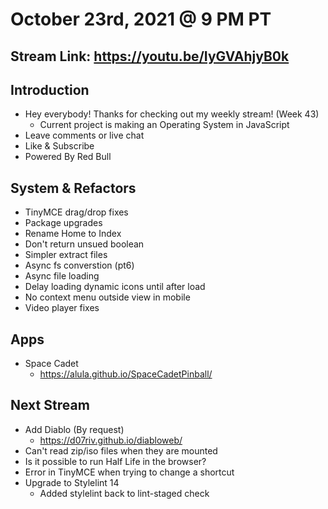 # October 23rd, 2021 @ 9 PM PT

## Stream Link: https://youtu.be/IyGVAhjyB0k

## Introduction

- Hey everybody! Thanks for checking out my weekly stream! (Week 43)
  - Current project is making an Operating System in JavaScript
- Leave comments or live chat
- Like & Subscribe
- Powered By Red Bull

## System & Refactors

- TinyMCE drag/drop fixes
- Package upgrades
- Rename Home to Index
- Don't return unsued boolean
- Simpler extract files
- Async fs converstion (pt6)
- Async file loading
- Delay loading dynamic icons until after load
- No context menu outside view in mobile
- Video player fixes

## Apps

- Space Cadet
  - https://alula.github.io/SpaceCadetPinball/

## Next Stream

- Add Diablo (By request)
  - https://d07riv.github.io/diabloweb/
- Can't read zip/iso files when they are mounted
- Is it possible to run Half Life in the browser?
- Error in TinyMCE when trying to change a shortcut
- Upgrade to Stylelint 14
  - Added stylelint back to lint-staged check

